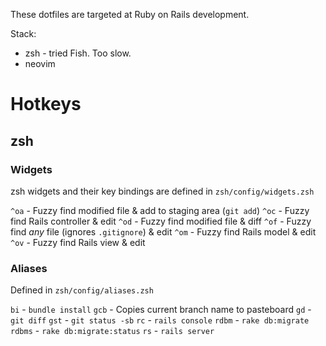 These dotfiles are targeted at Ruby on Rails development.

Stack:

* zsh - tried Fish. Too slow.
* neovim

# Hotkeys
## zsh
### Widgets
zsh widgets and their key bindings are defined in `zsh/config/widgets.zsh`

`^oa` - Fuzzy find modified file & add to staging area (`git add`)
`^oc` - Fuzzy find Rails controller & edit
`^od` - Fuzzy find modified file & diff
`^of` - Fuzzy find *any* file (ignores `.gitignore`) & edit
`^om` - Fuzzy find Rails model & edit
`^ov` - Fuzzy find Rails view & edit

### Aliases
Defined in `zsh/config/aliases.zsh`

`bi` - `bundle install`
`gcb` - Copies current branch name to pasteboard
`gd` - `git diff`
`gst` -  `git status -sb`
`rc` - `rails console`
`rdbm` - `rake db:migrate`
`rdbms` - `rake db:migrate:status`
`rs` - `rails server`
